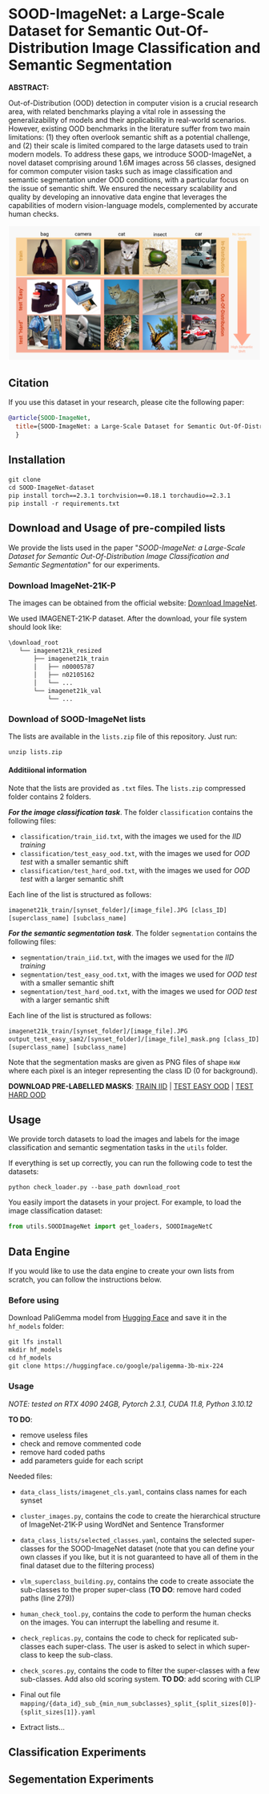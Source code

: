 # SOOD-ImageNet: a Large-Scale Dataset for Semantic Out-Of-Distribution Image Classification and Semantic Segmentation

**ABSTRACT:**

Out-of-Distribution (OOD) detection in computer vision is a crucial research area, with related benchmarks playing a vital role in assessing the generalizability of models and their applicability in real-world scenarios. However, existing OOD benchmarks in the literature suffer from two main limitations: (1) they often overlook semantic shift as a potential challenge, and (2) their scale is limited compared to the large datasets used to train modern models. To address these gaps, we introduce SOOD-ImageNet, a novel dataset comprising around 1.6M images across 56 classes, designed for common computer vision tasks such as image classification and semantic segmentation under OOD conditions, with a particular focus on the issue of semantic shift. We ensured the necessary scalability and quality by developing an innovative data engine that leverages the capabilities of modern vision-language models, complemented by accurate human checks.

![cover_image](media/train_test_examples.png)

## Citation

If you use this dataset in your research, please cite the following paper:

``` bibtex
@article{SOOD-ImageNet,
  title={SOOD-ImageNet: a Large-Scale Dataset for Semantic Out-Of-Distribution Image Classification and Semantic Segmentation},
  }
```

## Installation

```commandline
git clone
cd SOOD-ImageNet-dataset
pip install torch==2.3.1 torchvision==0.18.1 torchaudio==2.3.1 
pip install -r requirements.txt
```
## Download and Usage of pre-compiled lists 

We provide the lists used in the paper "*SOOD-ImageNet: a Large-Scale Dataset for Semantic Out-Of-Distribution Image Classification and Semantic Segmentation*" for our experiments. 

### Download ImageNet-21K-P

The images can be obtained from the official website: [Download ImageNet](http://www.image-net.org/). 

We used IMAGENET-21K-P dataset. After the download, your file system should look like: 

```
\download_root
   └── imagenet21k_resized
       ├── imagenet21k_train
       │   ├── n00005787
       │   ├── n02105162
       │   └── ... 
       └── imagenet21k_val
           └── ...
```

### Download of SOOD-ImageNet lists

The lists are available in the `lists.zip` file of this repository. Just run:
```commandline
unzip lists.zip
```
#### Additiional information

Note that the lists are provided as `.txt` files. The `lists.zip` compressed folder contains 2 folders. 

***For the image classification task***. The folder `classification` contains the following files: 
- `classification/train_iid.txt`, with the images we used for the *IID training*
- `classification/test_easy_ood.txt`, with the images we used for *OOD test* with a smaller semantic shift
- `classification/test_hard_ood.txt`, with the images we used for *OOD test* with a larger semantic shift

Each line of the list is structured as follows: 
```
imagenet21k_train/[synset_folder]/[image_file].JPG [class_ID] [superclass_name] [subclass_name]
```

***For the semantic segmentation task***. The folder `segmentation` contains the following files: 
- `segmentation/train_iid.txt`, with the images we used for the *IID training*
- `segmentation/test_easy_ood.txt`, with the images we used for *OOD test* with a smaller semantic shift
- `segmentation/test_hard_ood.txt`, with the images we used for *OOD test* with a larger semantic shift

Each line of the list is structured as follows: 
```
imagenet21k_train/[synset_folder]/[image_file].JPG output_test_easy_sam2/[synset_folder]/[image_file]_mask.png [class_ID] [superclass_name] [subclass_name]
```
Note that the segmentation masks are given as PNG files of shape `HxW` where each pixel is an integer representing the class ID (0 for background).

**DOWNLOAD PRE-LABELLED MASKS**: [TRAIN IID](https://drive.google.com/file/d/13o1dMAa56TqOTHyOf4gf6dFPheARqpoC/view?usp=sharing) | [TEST EASY OOD](https://drive.google.com/file/d/1AppoFP8EsPMv3pjwkmKH8ENm_FAys7UG/view?usp=drive_link) | [TEST HARD OOD](https://drive.google.com/file/d/1RqJSUjdWniBDG3dXmaF_PTbaEDQE2FEk/view?usp=drive_link)

## Usage

We provide torch datasets to load the images and labels for the image classification and semantic segmentation tasks in the `utils` folder.

If everything is set up correctly, you can run the following code to test the datasets:
```commandline
python check_loader.py --base_path download_root
```

You easily import the datasets in your project. For example, to load the image classification dataset:
```python
from utils.SOODImageNet import get_loaders, SOODImageNetC
```

## Data Engine 

If you would like to use the data engine to create your own lists from scratch, you can follow the instructions below.

### Before using

Download PaliGemma model from [Hugging Face](https://huggingface.co/google/paligemma-3b-mix-224) and save it in the `hf_models` folder:
```commandline
git lfs install
mkdir hf_models
cd hf_models
git clone https://huggingface.co/google/paligemma-3b-mix-224
```

### Usage

*NOTE: tested on RTX 4090 24GB, Pytorch 2.3.1, CUDA 11.8, Python 3.10.12*

**TO DO**:
- remove useless files
- check and remove commented code
- remove hard coded paths
- add parameters guide for each script

Needed files:
- `data_class_lists/imagenet_cls.yaml`, contains class names for each synset
- `cluster_images.py`, contains the code to create the hierarchical structure of ImageNet-21K-P using WordNet and Sentence Transformer

- `data_class_lists/selected_classes.yaml`, contains the selected super-classes for the SOOD-ImageNet dataset (note that you can define your own classes if you like, but it is not guaranteed to have all of them in the final dataset due to the filtering process)
- `vlm_superclass_building.py`, contains the code to create associate the sub-classes to the proper super-class (**TO DO**: remove hard coded paths (line 279))

- `human_check_tool.py`, contains the code to perform the human checks on the images. You can interrupt the labelling and resume it. 

- `check_replicas.py`, contains the code to check for replicated sub-classes each super-class. The user is asked to select in which super-class to keep the sub-class.

- `check_scores.py`, contains the code to filter the super-classes with a few sub-classes. Add also old scoring system. **TO DO**: add scoring with CLIP

- Final out file `mapping/{data_id}_sub_{min_num_subclasses}_split_{split_sizes[0]}-{split_sizes[1]}.yaml`

- Extract lists... 

## Classification Experiments

## Segementation Experiments



